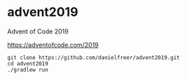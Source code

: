 # advent2019
Advent of Code 2019

https://adventofcode.com/2019

```
git clone https://github.com/danielfreer/advent2019.git
cd advent2019
./gradlew run
```
